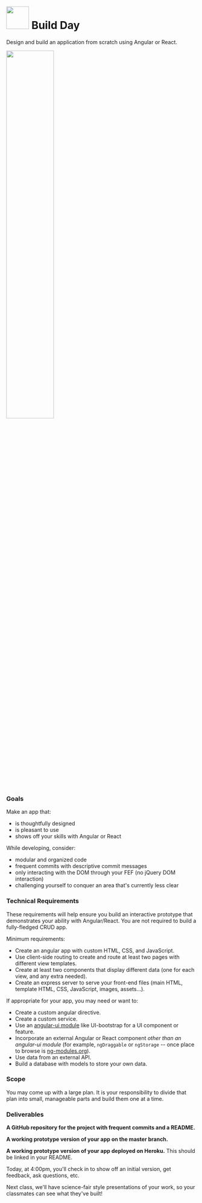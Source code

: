 # <img src="https://cloud.githubusercontent.com/assets/7833470/10423298/ea833a68-7079-11e5-84f8-0a925ab96893.png" width="60"> Build Day

Design and build an application from scratch using Angular or React.

<img src="http://www.thisiscolossal.com/wp-content/uploads/2014/09/amish.gif" width="50%">

### Goals

Make an app that:
* is thoughtfully designed
* is pleasant to use
* shows off your skills with Angular or React

While developing, consider:
* modular and organized code  
* frequent commits with descriptive commit messages
* only interacting with the DOM through your FEF (no jQuery DOM interaction)
* challenging yourself to conquer an area that's currently less clear

### Technical Requirements

These requirements will help ensure you build an interactive prototype that demonstrates your ability with Angular/React. You are not required to build a fully-fledged CRUD app.


Minimum requirements:
* Create an angular app with custom HTML, CSS, and JavaScript.  
* Use client-side routing to create and route at least two pages with different view templates.
* Create at least two components that display different data (one for each view, and any extra needed).
* Create an express server to serve your front-end files (main HTML, template HTML, CSS, JavaScript, images, assets...).


If appropriate for your app, you may need or want to:
* Create a custom angular directive.
* Create a custom service.
* Use an <a href="https://angular-ui.github.io">angular-ui module</a> like UI-bootstrap for a UI component or feature.
* Incorporate an external Angular or React component *other than an angular-ui module* (for example, `ngDraggable` or `ngStorage` -- once place to browse is <a href="http://ngmodules.org">ng-modules.org</a>).
* Use data from an external API.
* Build a database with models to store your own data.

### Scope

You may come up with a large plan. It is your responsibility to divide that plan into small, manageable parts and build them one at a time.

### Deliverables

**A GitHub repository for the project with frequent commits and a README.**

**A working prototype version of your app on the master branch.**

**A working prototype version of your app deployed on Heroku.** This should be linked in your README.

Today, at 4:00pm, you'll check in to show off an initial version, get feedback, ask questions, etc.

Next class, we'll have science-fair style presentations of your work, so your classmates can see what they've built!
